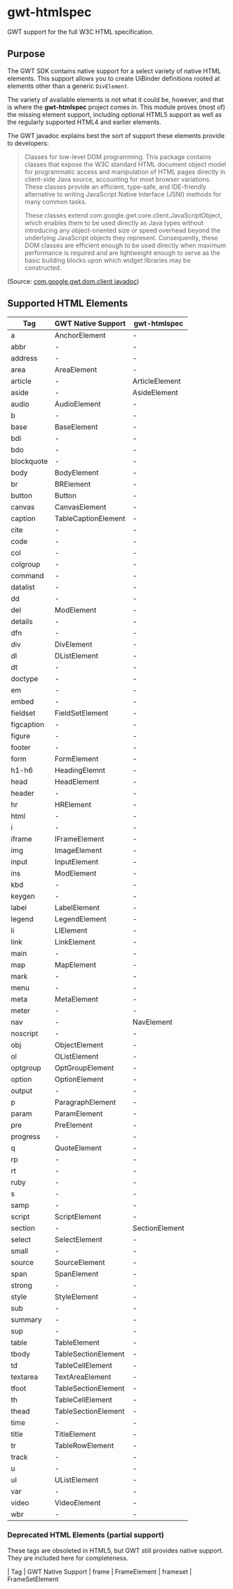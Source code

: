 # gwt-htmlspec
GWT support for the full W3C HTML specification.

## Purpose
The GWT SDK contains native support for a select variety of native HTML elements. This support allows you to create 
UiBinder definitions rooted at elements other than a generic `DivElement`.

The variety of available elements is not what it could be, however, and that is where the __gwt-htmlspec__ project comes
in. This module proves (most of) the missing element support, including optional HTML5 support as well as the regularly 
supported HTML4 and earlier elements.

The GWT javadoc explains best the sort of support these elements provide to developers:

> Classes for low-level DOM programming. This package contains classes that expose the W3C standard HTML document object model for programmatic access and manipulation of HTML pages directly in client-side Java source, accounting for most browser variations. These classes provide an efficient, type-safe, and IDE-friendly alternative to writing JavaScript Native Interface (JSNI) methods for many common tasks.
>
> These classes extend com.google.gwt.core.client.JavaScriptObject, which enables them to be used directly as Java types without introducing any object-oriented size or speed overhead beyond the underlying JavaScript objects they represent. Consequently, these DOM classes are efficient enough to be used directly when maximum performance is required and are lightweight enough to serve as the basic building blocks upon which widget libraries may be constructed.

(Source: [com.google.gwt.dom.client javadoc](http://grepcode.com/file_/repo1.maven.org/maven2/com.google.gwt/gwt-user/2.7.0/com/google/gwt/dom/client/package-info.java/?v=source))

## Supported HTML Elements

| Tag | GWT Native Support | gwt-htmlspec |
|-----|--------------------|--------------|
| a | AnchorElement | - |
| abbr | - | - |
| address | - | - |
| area | AreaElement | - |
| article | - | ArticleElement |
| aside | - | AsideElement |
| audio | AudioElement | - |
| b | - | - |
| base | BaseElement | - |
| bdi | - | - |
| bdo | - | - |
| blockquote | - | - |
| body | BodyElement | - |
| br | BRElement | - |
| button | Button | - |
| canvas | CanvasElement | - |
| caption | TableCaptionElement | - |
| cite | - | - |
| code | - | - |
| col | - | - |
| colgroup | - | - |
| command | - | - |
| datalist | - | - |
| dd | - | - |
| del | ModElement | - |
| details | - | - |
| dfn | - | - |
| div | DivElement | - |
| dl | DListElement | - |
| dt | - | - |
| doctype | - | - |
| em | - | - |
| embed | - | - |
| fieldset | FieldSetElement | - |
| figcaption | - | - |
| figure | - | - |
| footer | - | - |
| form | FormElement | - |
| h1-h6 | HeadingElemnt | - |
| head | HeadElement | - |
| header | - | - |
| hr | HRElement | - |
| html | - | - |
| i | - | - |
| iframe | IFrameElement | - |
| img | ImageElement | - |
| input | InputElement | - |
| ins | ModElement | - |
| kbd | - | - |
| keygen | - | - |
| label | LabelElement | - |
| legend | LegendElement | - |
| li | LIElement | - |
| link | LinkElement | - |
| main | - | - |
| map | MapElement | - |
| mark | - | - |
| menu | - | - |
| meta | MetaElement | - |
| meter | - | - |
| nav | - | NavElement |
| noscript | - | - |
| obj | ObjectElement | - |
| ol | OListElement | - |
| optgroup | OptGroupElement | - |
| option | OptionElement | - |
| output | - | - |
| p | ParagraphElement | - |
| param | ParamElement | - |
| pre | PreElement | - |
| progress | - | - |
| q | QuoteElement | - |
| rp | - | - |
| rt | - | - |
| ruby | - | - |
| s | - | - |
| samp | - | - |
| script | ScriptElement | - |
| section | - | SectionElement |
| select | SelectElement | - |
| small | - | - |
| source | SourceElement | - |
| span | SpanElement | - |
| strong | - | - |
| style | StyleElement | - |
| sub | - | - |
| summary | - | - |
| sup | - | - |
| table | TableElement | - |
| tbody | TableSectionElement | - |
| td | TableCellElement | - |
| textarea | TextAreaElement | - |
| tfoot | TableSectionElement | - |
| th | TableCellElement | - |
| thead | TableSectionElement | - |
| time | - | - |
| title | TitleElement | - |
| tr | TableRowElement | - |
| track | - | - |
| u | - | - |
| ul | UListElement | - |
| var | - | - |
| video | VideoElement | - |
| wbr | - | - |

### Deprecated HTML Elements (partial support)

These tags are obsoleted in HTML5, but GWT still provides native support. They are included here for completeness.

| Tag | GWT Native Support
| frame | FrameElement
| frameset | FrameSetElement